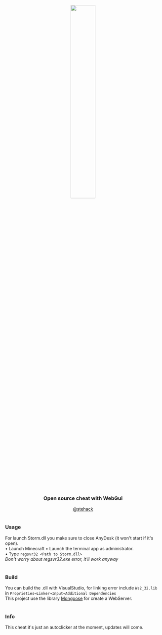 <div align="center">
  <img src="https://raw.githubusercontent.com/stehack27/storm/main/Web/guiLogo.png" width="40%">
  <h3>Open source cheat with WebGui</h3>
  <a href="https://t.me/stehack">@stehack</a><br><br>
</div>

### Usage
For launch Storm.dll you make sure to close AnyDesk (it won't start if it's open).<br>
• Launch Minecraft
• Launch the terminal app as administrator.<br>
• Type `regsvr32 <Path to Storm.dll>`<br>
_Don't worry about regsvr32.exe error, it'll work anyway_<br><br>



### Build
You can build the .dll with VisualStudio, for linking error include `Ws2_32.lib` in `Proprieties→Linker→Input→Additional Dependencies`<br>
This project use the library [Mongoose](https://github.com/cesanta/mongoose) for create a WebServer.<br><br>


### Info
This cheat it's just an autoclicker at the moment, updates will come.
